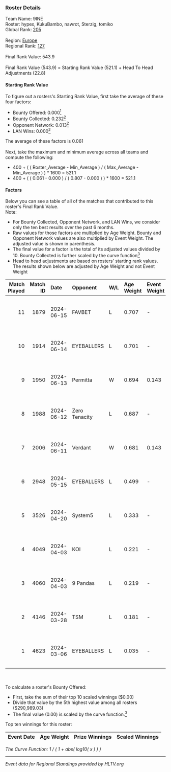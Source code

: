 ### Roster Details<br />
Team Name: 9INE<br />
Roster: hypex, KukuBambo, nawrot, Sterzig, tomiko<br />
Global Rank: [205](../../standings_global_2024_08_28.md)<br />
<br />
Region: [Europe]( ../../standings_europe_2024_08_28.md)<br />
Regional Rank: [127]( ../../standings_europe_2024_08_28.md)<br />
<br />
Final Rank Value:  543.9<br />
<br />
Final Rank Value (543.9) = Starting Rank Value (521.1) + Head To Head Adjustments (22.8)<br />

#### Starting Rank Value<br />
To figure out a rosters's Starting Rank Value, first take the average of these four factors:<br />
- Bounty Offered: 0.000[<sup>1</sup>](#table2)
- Bounty Collected: 0.232[<sup>2</sup>](#table1)
- Opponent Network: 0.013[<sup>2</sup>](#table1)
- LAN Wins: 0.000[<sup>2</sup>](#table1)

The average of these factors is 0.061<br />
<br />
Next, take the maximum and minimum average across all teams and compute the following:<br />
- 400 + ( ( Roster_Average - Min_Average ) / ( Max_Average - Min_Average ) ) * 1600 = 521.1
- 400 + ( ( 0.061 - 0.000 ) / ( 0.807 - 0.000 ) ) * 1600 = 521.1


#### Factors<br />
Below you can see a table of all of the matches that contributed to this roster's Final Rank Value.<br />
Note:<br />

- For Bounty Collected, Opponent Network, and LAN Wins, we consider only the ten best results over the past 6 months.
- Raw values for those factors are multiplied by Age Weight. Bounty and Opponent Network values are also multiplied by Event Weight. The adjusted value is shown in parenthesis.
- The final value for a factor is the total of its adjusted values divided by 10. Bounty Collected is further scaled by the curve function[<sup>3</sup>](#curveFunction)
- Head to head adjustments are based on rosters' starting rank values. The results shown below are adjusted by Age Weight and not Event Weight
<span id="table1"></span><br />


| Match Played | Match ID | Date       | Opponent      | W/L | Age Weight | Event Weight | Bounty Collected | Opponent Network | LAN Wins  | H2H Adj. | Roster                                    |
| -: | -: | :- | :- | :- | :- | :- | :- | :- | :- | -: | :- |
|           11 |     1879 | 2024-06-15 | FAVBET        | L   | 0.707      | -            | -                | -                | -         |    -3.74 | hypex, KukuBambo, nawrot, Sterzig, tomiko |
|           10 |     1914 | 2024-06-14 | EYEBALLERS    | L   | 0.701      | -            | -                | -                | -         |    -2.99 | hypex, KukuBambo, nawrot, Sterzig, tomiko |
|            9 |     1950 | 2024-06-13 | Permitta      | W   | 0.694      | 0.143        | 0.036 (0.004)    | 0.932 (0.092)    | 0 (0.000) |    19.67 | hypex, KukuBambo, nawrot, Sterzig, tomiko |
|            8 |     1988 | 2024-06-12 | Zero Tenacity | L   | 0.687      | -            | -                | -                | -         |    -0.96 | hypex, KukuBambo, nawrot, Sterzig, tomiko |
|            7 |     2006 | 2024-06-11 | Verdant       | W   | 0.681      | 0.143        | 0.013 (0.001)    | 0.363 (0.035)    | 0 (0.000) |    18.90 | hypex, KukuBambo, nawrot, Sterzig, tomiko |
|            6 |     2948 | 2024-05-15 | EYEBALLERS    | L   | 0.499      | -            | -                | -                | -         |    -1.88 | hypex, KukuBambo, Sterzig, tomiko, zEden  |
|            5 |     3526 | 2024-04-20 | System5       | L   | 0.333      | -            | -                | -                | -         |    -3.41 | hypex, KukuBambo, Sterzig, tomiko, zEden  |
|            4 |     4049 | 2024-04-03 | KOI           | L   | 0.221      | -            | -                | -                | -         |    -0.47 | hypex, KukuBambo, Sterzig, tomiko, zEden  |
|            3 |     4060 | 2024-04-03 | 9 Pandas      | L   | 0.219      | -            | -                | -                | -         |    -0.36 | hypex, KukuBambo, Sterzig, tomiko, zEden  |
|            2 |     4146 | 2024-03-28 | TSM           | L   | 0.181      | -            | -                | -                | -         |    -1.87 | KEi, KukuBambo, mynio, nawrot, tomiko     |
|            1 |     4623 | 2024-03-06 | EYEBALLERS    | L   | 0.035      | -            | -                | -                | -         |    -0.12 | KEi, KukuBambo, mynio, nawrot, tomiko     |

<br />
<span id="table2"></span><br />
To calculate a roster's Bounty Offered:<br />

- First, take the sum of their top 10 scaled winnings ($0.00)
- Divide that value by the 5th highest value among all rosters ($290,989.03)
- The final value (0.00) is scaled by the curve function.[<sup>3</sup>](#curveFunction)

Top ten winnings for this roster:<br />

| Event Date | Age Weight | Prize Winnings | Scaled Winnings |
| :- | -: | :- | :- |


<span id="curveFunction"></span>_The Curve Function: 1 / ( 1 + abs( log10( x ) ) )_<br />

---
_Event data for Regional Standings provided by HLTV.org_<br />
